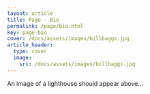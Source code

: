 ```yaml
---
layout: article
title: Page - Bio
permalink: /page/bio.html
key: page-bio
cover: /docs/assets/images/billbaggs.jpg
article_header:
  type: cover
  image:
    src: /docs/assets/images/billbaggs.jpg
---
```


An image of a lighthouse should appear above...